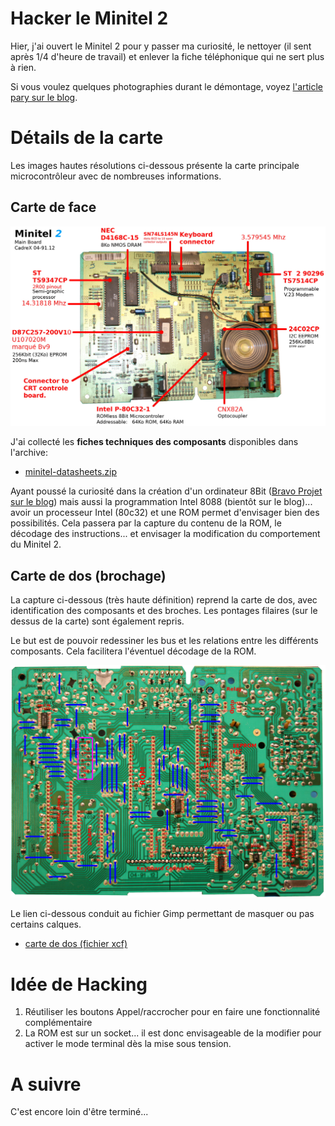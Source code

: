 # Hacker le Minitel 2

Hier, j'ai ouvert le Minitel 2 pour y passer ma curiosité, le nettoyer (il sent après 1/4 d'heure de travail) et enlever la fiche téléphonique qui ne sert plus à rien.

Si vous voulez quelques photographies durant le démontage, voyez [l'article pary sur le blog](xx).

# Détails de la carte

Les images hautes résolutions ci-dessous présente la carte principale microcontrôleur avec de nombreuses informations.

## Carte de face

![carte de face](Minitel2-MainBoard.JPG)

J'ai collecté les __fiches techniques des composants__ disponibles dans l'archive:
* [minitel-datasheets.zip](minitel-datasheets.zip)

Ayant poussé la curiosité dans la création d'un ordinateur 8Bit ([Bravo Projet sur le blog](https://arduino103.blogspot.com/search?q=bravo)) mais aussi la programmation Intel 8088 (bientôt sur le blog)... avoir un processeur Intel (80c32) et une ROM permet d'envisager bien des possibilités. Cela passera par la capture du contenu de la ROM, le décodage des instructions... et envisager la modification du comportement du Minitel 2.

## Carte de dos (brochage)

La capture ci-dessous (très haute définition) reprend la carte de dos, avec identification des composants et des broches. Les pontages filaires (sur le dessus de la carte) sont également repris.

Le but est de pouvoir redessiner les bus et les relations entre les différents composants. Cela facilitera l'éventuel décodage de la ROM.

![carte de dos](Minitel2-MainBoard-back.JPG)

Le lien ci-dessous conduit au fichier Gimp permettant de masquer ou pas certains calques.

* [carte de dos (fichier xcf)](Minitel2-MainBoard-back.xcf)

# Idée de Hacking
1. Réutiliser les boutons Appel/raccrocher pour en faire une fonctionnalité complémentaire
2. La ROM est sur un socket... il est donc envisageable de la modifier pour activer le mode terminal dès la mise sous tension.

# A suivre

C'est encore loin d'être terminé...
